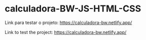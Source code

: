 # calculadora-BW-JS-HTML-CSS

Link para testar o projeto: https://calculadora-bw.netlify.app/

Link to test the project: https://calculadora-bw.netlify.app/
